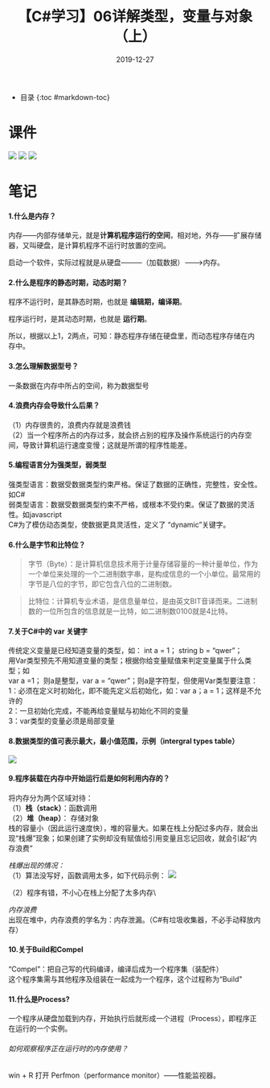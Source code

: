 ﻿---
layout: post
title: 【C#学习】06详解类型，变量与对象（上）
category: Csharp
date: 2019-12-27 
---
* 目录
{:toc #markdown-toc}

# 课件
![](https://raw.githubusercontent.com/QinyuGuo-Pot/blog-img/main/20240402171528.png)
![](https://raw.githubusercontent.com/QinyuGuo-Pot/blog-img/main/20240402171539.png)
![](https://raw.githubusercontent.com/QinyuGuo-Pot/blog-img/main/20240402171555.png)
# 笔记
#### 1.什么是内存？
内存——内部存储单元，就是**计算机程序运行的空间**，相对地，外存——扩展存储器，又叫硬盘，是计算机程序不运行时放置的空间。

启动一个软件，实际过程就是从硬盘———（加载数据）———>内存。

#### 2.什么是程序的静态时期，动态时期？
程序不运行时，是其静态时期，也就是 **编辑期，编译期**。

程序运行时，是其动态时期，也就是 **运行期**。

所以，根据以上1，2两点，可知：静态程序存储在硬盘里，而动态程序存储在内存中。

#### 3.怎么理解数据型号？
一条数据在内存中所占的空间，称为数据型号

#### 4.浪费内存会导致什么后果？
（1）内存很贵的，浪费内存就是浪费钱\
（2）当一个程序所占的内存过多，就会挤占别的程序及操作系统运行的内存空间，导致计算机运行速度变慢；这就是所谓的程序性能差。

#### 5.编程语言分为强类型，弱类型
强类型语言：数据受数据类型约束严格。保证了数据的正确性，完整性，安全性。如C#\
弱类型语言：数据受数据类型约束不严格，或根本不受约束。保证了数据的灵活性。如javascript\
C#为了模仿动态类型，使数据更具灵活性，定义了 “dynamic”关键字。

#### 6.什么是字节和比特位？
>字节（Byte）：是计算机信息技术用于计量存储容量的一种计量单位，作为一个单位来处理的一个二进制数字串，是构成信息的一个小单位。最常用的字节是八位的字节，即它包含八位的二进制数。

>比特位：计算机专业术语，是信息量单位，是由英文BIT音译而来。二进制数的一位所包含的信息就是一比特，如二进制数0100就是4比特。

#### 7.关于C#中的 var 关键字
传统定义变量是已经知道变量的类型，如： int a = 1； string b = “qwer”；\
用Var类型预先不用知道变量的类型；根据你给变量赋值来判定变量属于什么类型；如\
var a =1； 则a是整型，var a = “qwer”；则a是字符型，但使用Var类型要注意：\
1：必须在定义时初始化，即不能先定义后初始化，如：var a；a = 1；这样是不允许的\
2：一旦初始化完成，不能再给变量赋与初始化不同的变量\
3：var类型的变量必须是局部变量

#### 8.数据类型的值可表示最大，最小值范围，示例（intergral types table）
![](https://raw.githubusercontent.com/QinyuGuo-Pot/blog-img/main/20240402171642.png)

#### 9.程序装载在内存中开始运行后是如何利用内存的？

将内存分为两个区域对待：\
（1）**栈（stack）**：函数调用\
（2）**堆（heap）**： 存储对象\
栈的容量小（因此运行速度快），堆的容量大。如果在栈上分配过多内存，就会出现“栈爆”现象；如果创建了实例却没有赋值给引用变量且忘记回收，就会引起“内存浪费”

*栈爆出现的情况：*\
（1）算法没写好，函数调用太多，如下代码示例：
![](https://raw.githubusercontent.com/QinyuGuo-Pot/blog-img/main/20240402171718.png)

（2）程序有错，不小心在栈上分配了太多内存\

*内存浪费*\
出现在堆中，内存浪费的学名为：内存泄漏。（C#有垃圾收集器，不必手动释放内存）

#### 10.关于Build和Compel
“Compel”：把自己写的代码编译，编译后成为一个程序集（装配件）\
这个程序集需与其他程序及组装在一起成为一个程序，这个过程称为“Build"

#### 11.什么是Process?
一个程序从硬盘加载到内存，开始执行后就形成一个进程（Process），即程序正在运行的一个实例。

###### 如何观察程序正在运行时的内存使用？
win + R 打开 Perfmon（performance monitor）——性能监视器。

